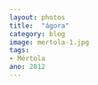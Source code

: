 ```yaml
---
layout: photos
title:  "ágora"
category: blog
image: mertola-1.jpg
tags:
- Mértola
ano: 2012
---
```




